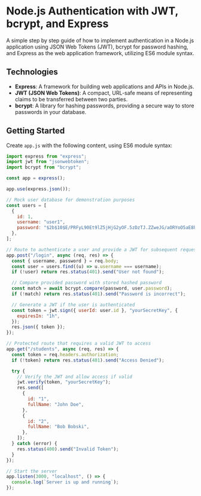 # Node.js Authentication with JWT, bcrypt, and Express

A simple step by step guide of how to implement authentication in a Node.js application using JSON Web Tokens (JWT), bcrypt for password hashing, and Express as the web application framework, utilizing ES6 module syntax.

## Technologies

- **Express**: A framework for building web applications and APIs in Node.js.
- **JWT (JSON Web Tokens)**: A compact, URL-safe means of representing claims to be transferred between two parties.
- **bcrypt**: A library for hashing passwords, providing a secure way to store passwords in your database.

## Getting Started

Create `app.js` with the following content, using ES6 module syntax:

```javascript
import express from "express";
import jwt from "jsonwebtoken";
import bcrypt from "bcrypt";

const app = express();

app.use(express.json());

// Mock user database for demonstration purposes
const users = [
  {
    id: 1,
    username: "user1",
    password: "$2b$10$E/PRFyL90Et9lZ5jHjG2yOF.5zDzTJ.ZZweJG/aORYoO5aE8hk4I.", // Hashed password for "secret"
  },
];

// Route to authenticate a user and provide a JWT for subsequent requests
app.post("/login", async (req, res) => {
  const { username, password } = req.body;
  const user = users.find((u) => u.username === username);
  if (!user) return res.status(401).send("User not found");

  // Compare provided password with stored hashed password
  const match = await bcrypt.compare(password, user.password);
  if (!match) return res.status(401).send("Password is incorrect");

  // Generate a JWT if the user is authenticated
  const token = jwt.sign({ userId: user.id }, "yourSecretKey", {
    expiresIn: "1h",
  });
  res.json({ token });
});

// Protected route that requires a valid JWT to access
app.get("/students", async (req, res) => {
  const token = req.headers.authorization;
  if (!token) return res.status(401).send("Access Denied");

  try {
    // Verify the JWT and allow access if valid
    jwt.verify(token, "yourSecretKey");
    res.send([
      {
        id: "1",
        fullName: "John Doe",
      },
      {
        id: "2",
        fullName: "Bob Bobski",
      },
    ]);
  } catch (error) {
    res.status(400).send("Invalid Token");
  }
});

// Start the server
app.listen(3000, "localhost", () => {
  console.log(`Server is up and running`);
});
```
